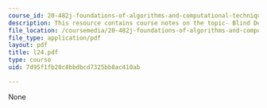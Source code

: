 ```yaml
---
course_id: 20-482j-foundations-of-algorithms-and-computational-techniques-in-systems-biology-spring-2006
description: This resource contains course notes on the topic- Blind Deconvolution.
file_location: /coursemedia/20-482j-foundations-of-algorithms-and-computational-techniques-in-systems-biology-spring-2006/7d95f1fb20c8bbdbcd7325bb8ac410ab_l24.pdf
file_type: application/pdf
layout: pdf
title: l24.pdf
type: course
uid: 7d95f1fb20c8bbdbcd7325bb8ac410ab

---
```

None